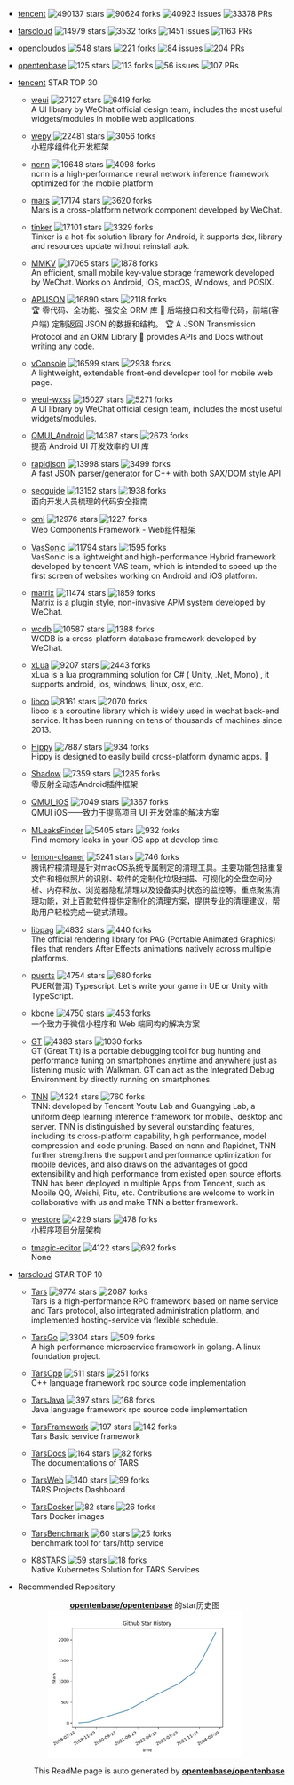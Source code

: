 
+ [tencent](https://github.com/tencent)
![490137 stars](https://img.shields.io/badge/Stars-490137-green)
![90624 forks](https://img.shields.io/badge/Forks-90624-green)
![40923 issues](https://img.shields.io/badge/Issues-40923-green)
![33378 PRs](https://img.shields.io/badge/PRs-33378-green)

+ [tarscloud](https://github.com/tarscloud)
![14979 stars](https://img.shields.io/badge/Stars-14979-green)
![3532 forks](https://img.shields.io/badge/Forks-3532-green)
![1451 issues](https://img.shields.io/badge/Issues-1451-green)
![1163 PRs](https://img.shields.io/badge/PRs-1163-green)

+ [opencloudos](https://github.com/opencloudos)
![548 stars](https://img.shields.io/badge/Stars-548-green)
![221 forks](https://img.shields.io/badge/Forks-221-green)
![84 issues](https://img.shields.io/badge/Issues-84-green)
![204 PRs](https://img.shields.io/badge/PRs-204-green)

+ [opentenbase](https://github.com/opentenbase)
![125 stars](https://img.shields.io/badge/Stars-125-green)
![113 forks](https://img.shields.io/badge/Forks-113-green)
![56 issues](https://img.shields.io/badge/Issues-56-green)
![107 PRs](https://img.shields.io/badge/PRs-107-green)



+ [tencent](https://github.com/tencent) STAR TOP 30
    
    + [weui](https://github.com/tencent/weui) 
    ![27127 stars](https://img.shields.io/badge/Stars-27127-green)
    ![6419 forks](https://img.shields.io/badge/Forks-6419-green)  
    A UI library by WeChat official design team, includes the most useful widgets/modules in mobile web applications.
    
    + [wepy](https://github.com/tencent/wepy) 
    ![22481 stars](https://img.shields.io/badge/Stars-22481-green)
    ![3056 forks](https://img.shields.io/badge/Forks-3056-green)  
    小程序组件化开发框架
    
    + [ncnn](https://github.com/tencent/ncnn) 
    ![19648 stars](https://img.shields.io/badge/Stars-19648-green)
    ![4098 forks](https://img.shields.io/badge/Forks-4098-green)  
    ncnn is a high-performance neural network inference framework optimized for the mobile platform
    
    + [mars](https://github.com/tencent/mars) 
    ![17174 stars](https://img.shields.io/badge/Stars-17174-green)
    ![3620 forks](https://img.shields.io/badge/Forks-3620-green)  
    Mars is a cross-platform network component  developed by WeChat.
    
    + [tinker](https://github.com/tencent/tinker) 
    ![17101 stars](https://img.shields.io/badge/Stars-17101-green)
    ![3329 forks](https://img.shields.io/badge/Forks-3329-green)  
    Tinker is a hot-fix solution library for Android, it supports dex, library and resources update without reinstall apk.
    
    + [MMKV](https://github.com/tencent/MMKV) 
    ![17065 stars](https://img.shields.io/badge/Stars-17065-green)
    ![1878 forks](https://img.shields.io/badge/Forks-1878-green)  
    An efficient, small mobile key-value storage framework developed by WeChat. Works on Android, iOS, macOS, Windows, and POSIX.
    
    + [APIJSON](https://github.com/tencent/APIJSON) 
    ![16890 stars](https://img.shields.io/badge/Stars-16890-green)
    ![2118 forks](https://img.shields.io/badge/Forks-2118-green)  
    🏆 零代码、全功能、强安全 ORM 库 🚀 后端接口和文档零代码，前端(客户端) 定制返回 JSON 的数据和结构。 🏆 A JSON Transmission Protocol and an ORM Library 🚀  provides APIs and Docs without writing any code.
    
    + [vConsole](https://github.com/tencent/vConsole) 
    ![16599 stars](https://img.shields.io/badge/Stars-16599-green)
    ![2938 forks](https://img.shields.io/badge/Forks-2938-green)  
    A lightweight, extendable front-end developer tool for mobile web page.
    
    + [weui-wxss](https://github.com/tencent/weui-wxss) 
    ![15027 stars](https://img.shields.io/badge/Stars-15027-green)
    ![5271 forks](https://img.shields.io/badge/Forks-5271-green)  
    A UI library by WeChat official design team, includes the most useful widgets/modules.
    
    + [QMUI_Android](https://github.com/tencent/QMUI_Android) 
    ![14387 stars](https://img.shields.io/badge/Stars-14387-green)
    ![2673 forks](https://img.shields.io/badge/Forks-2673-green)  
    提高 Android UI 开发效率的 UI 库
    
    + [rapidjson](https://github.com/tencent/rapidjson) 
    ![13998 stars](https://img.shields.io/badge/Stars-13998-green)
    ![3499 forks](https://img.shields.io/badge/Forks-3499-green)  
    A fast JSON parser/generator for C++ with both SAX/DOM style API
    
    + [secguide](https://github.com/tencent/secguide) 
    ![13152 stars](https://img.shields.io/badge/Stars-13152-green)
    ![1938 forks](https://img.shields.io/badge/Forks-1938-green)  
    面向开发人员梳理的代码安全指南
    
    + [omi](https://github.com/tencent/omi) 
    ![12976 stars](https://img.shields.io/badge/Stars-12976-green)
    ![1227 forks](https://img.shields.io/badge/Forks-1227-green)  
    Web Components Framework - Web组件框架
    
    + [VasSonic](https://github.com/tencent/VasSonic) 
    ![11794 stars](https://img.shields.io/badge/Stars-11794-green)
    ![1595 forks](https://img.shields.io/badge/Forks-1595-green)  
    VasSonic is a lightweight and high-performance Hybrid framework developed by tencent VAS team, which is intended to speed up the first screen of websites working on Android and iOS platform. 
    
    + [matrix](https://github.com/tencent/matrix) 
    ![11474 stars](https://img.shields.io/badge/Stars-11474-green)
    ![1859 forks](https://img.shields.io/badge/Forks-1859-green)  
    Matrix is a plugin style, non-invasive APM system developed by WeChat.
    
    + [wcdb](https://github.com/tencent/wcdb) 
    ![10587 stars](https://img.shields.io/badge/Stars-10587-green)
    ![1388 forks](https://img.shields.io/badge/Forks-1388-green)  
    WCDB is a cross-platform database framework developed by WeChat.
    
    + [xLua](https://github.com/tencent/xLua) 
    ![9207 stars](https://img.shields.io/badge/Stars-9207-green)
    ![2443 forks](https://img.shields.io/badge/Forks-2443-green)  
    xLua is a lua programming solution for  C# ( Unity, .Net, Mono) , it supports android, ios, windows, linux, osx, etc.
    
    + [libco](https://github.com/tencent/libco) 
    ![8161 stars](https://img.shields.io/badge/Stars-8161-green)
    ![2070 forks](https://img.shields.io/badge/Forks-2070-green)  
    libco is a coroutine library which is widely used in wechat  back-end service. It has been running on tens of thousands of machines since 2013.
    
    + [Hippy](https://github.com/tencent/Hippy) 
    ![7887 stars](https://img.shields.io/badge/Stars-7887-green)
    ![934 forks](https://img.shields.io/badge/Forks-934-green)  
    Hippy is designed to easily build cross-platform dynamic apps. 👏
    
    + [Shadow](https://github.com/tencent/Shadow) 
    ![7359 stars](https://img.shields.io/badge/Stars-7359-green)
    ![1285 forks](https://img.shields.io/badge/Forks-1285-green)  
    零反射全动态Android插件框架
    
    + [QMUI_iOS](https://github.com/tencent/QMUI_iOS) 
    ![7049 stars](https://img.shields.io/badge/Stars-7049-green)
    ![1367 forks](https://img.shields.io/badge/Forks-1367-green)  
    QMUI iOS——致力于提高项目 UI 开发效率的解决方案
    
    + [MLeaksFinder](https://github.com/tencent/MLeaksFinder) 
    ![5405 stars](https://img.shields.io/badge/Stars-5405-green)
    ![932 forks](https://img.shields.io/badge/Forks-932-green)  
    Find memory leaks in your iOS app at develop time.
    
    + [lemon-cleaner](https://github.com/tencent/lemon-cleaner) 
    ![5241 stars](https://img.shields.io/badge/Stars-5241-green)
    ![746 forks](https://img.shields.io/badge/Forks-746-green)  
    腾讯柠檬清理是针对macOS系统专属制定的清理工具。主要功能包括重复文件和相似照片的识别、软件的定制化垃圾扫描、可视化的全盘空间分析、内存释放、浏览器隐私清理以及设备实时状态的监控等。重点聚焦清理功能，对上百款软件提供定制化的清理方案，提供专业的清理建议，帮助用户轻松完成一键式清理。
    
    + [libpag](https://github.com/tencent/libpag) 
    ![4832 stars](https://img.shields.io/badge/Stars-4832-green)
    ![440 forks](https://img.shields.io/badge/Forks-440-green)  
    The official rendering library for PAG (Portable Animated Graphics) files that renders After Effects animations natively across multiple platforms.
    
    + [puerts](https://github.com/tencent/puerts) 
    ![4754 stars](https://img.shields.io/badge/Stars-4754-green)
    ![680 forks](https://img.shields.io/badge/Forks-680-green)  
    PUER(普洱) Typescript. Let's write your game in UE or Unity with TypeScript.
    
    + [kbone](https://github.com/tencent/kbone) 
    ![4750 stars](https://img.shields.io/badge/Stars-4750-green)
    ![453 forks](https://img.shields.io/badge/Forks-453-green)  
    一个致力于微信小程序和 Web 端同构的解决方案
    
    + [GT](https://github.com/tencent/GT) 
    ![4383 stars](https://img.shields.io/badge/Stars-4383-green)
    ![1030 forks](https://img.shields.io/badge/Forks-1030-green)  
    GT (Great Tit) is a portable debugging tool for bug hunting and performance tuning on smartphones anytime and anywhere just as listening music with Walkman. GT can act as the Integrated Debug Environment by directly running on smartphones.
    
    + [TNN](https://github.com/tencent/TNN) 
    ![4324 stars](https://img.shields.io/badge/Stars-4324-green)
    ![760 forks](https://img.shields.io/badge/Forks-760-green)  
    TNN: developed by Tencent Youtu Lab and Guangying Lab, a uniform deep learning inference framework for mobile、desktop and server. TNN is distinguished by several outstanding features, including its cross-platform capability, high performance, model compression and code pruning. Based on ncnn and Rapidnet, TNN further strengthens the support and performance optimization for mobile devices, and also draws on the advantages of good extensibility and high performance from existed open source efforts. TNN has been deployed in multiple Apps from Tencent, such as Mobile QQ, Weishi, Pitu, etc. Contributions are welcome to work in collaborative with us and make TNN a better framework. 
    
    + [westore](https://github.com/tencent/westore) 
    ![4229 stars](https://img.shields.io/badge/Stars-4229-green)
    ![478 forks](https://img.shields.io/badge/Forks-478-green)  
    小程序项目分层架构
    
    + [tmagic-editor](https://github.com/tencent/tmagic-editor) 
    ![4122 stars](https://img.shields.io/badge/Stars-4122-green)
    ![692 forks](https://img.shields.io/badge/Forks-692-green)  
    None
    

+ [tarscloud](https://github.com/tarscloud) STAR TOP 10
    
    + [Tars](https://github.com/tarscloud/Tars) 
    ![9774 stars](https://img.shields.io/badge/Stars-9774-green)
    ![2087 forks](https://img.shields.io/badge/Forks-2087-green)  
    Tars is a high-performance RPC framework based on name service and Tars protocol, also integrated administration platform, and implemented hosting-service via flexible schedule.
    
    + [TarsGo](https://github.com/tarscloud/TarsGo) 
    ![3304 stars](https://img.shields.io/badge/Stars-3304-green)
    ![509 forks](https://img.shields.io/badge/Forks-509-green)  
    A  high performance microservice  framework  in golang. A linux foundation project.
    
    + [TarsCpp](https://github.com/tarscloud/TarsCpp) 
    ![511 stars](https://img.shields.io/badge/Stars-511-green)
    ![251 forks](https://img.shields.io/badge/Forks-251-green)  
    C++ language framework rpc source code implementation
    
    + [TarsJava](https://github.com/tarscloud/TarsJava) 
    ![397 stars](https://img.shields.io/badge/Stars-397-green)
    ![168 forks](https://img.shields.io/badge/Forks-168-green)  
    Java language framework rpc source code implementation
    
    + [TarsFramework](https://github.com/tarscloud/TarsFramework) 
    ![197 stars](https://img.shields.io/badge/Stars-197-green)
    ![142 forks](https://img.shields.io/badge/Forks-142-green)  
    Tars Basic service framework
    
    + [TarsDocs](https://github.com/tarscloud/TarsDocs) 
    ![164 stars](https://img.shields.io/badge/Stars-164-green)
    ![82 forks](https://img.shields.io/badge/Forks-82-green)  
    The documentations of TARS
    
    + [TarsWeb](https://github.com/tarscloud/TarsWeb) 
    ![140 stars](https://img.shields.io/badge/Stars-140-green)
    ![99 forks](https://img.shields.io/badge/Forks-99-green)  
    TARS Projects Dashboard
    
    + [TarsDocker](https://github.com/tarscloud/TarsDocker) 
    ![82 stars](https://img.shields.io/badge/Stars-82-green)
    ![26 forks](https://img.shields.io/badge/Forks-26-green)  
    Tars Docker  images
    
    + [TarsBenchmark](https://github.com/tarscloud/TarsBenchmark) 
    ![60 stars](https://img.shields.io/badge/Stars-60-green)
    ![25 forks](https://img.shields.io/badge/Forks-25-green)  
    benchmark tool for tars/http service
    
    + [K8STARS](https://github.com/tarscloud/K8STARS) 
    ![59 stars](https://img.shields.io/badge/Stars-59-green)
    ![18 forks](https://img.shields.io/badge/Forks-18-green)  
    Native Kubernetes  Solution for TARS Services
    


+ Recommended Repository  
<p align="center">
      <strong>
        <a href="https://github.com/opentenbase/opentenbase" target="_blank">opentenbase/opentenbase</a>
      </strong>  的star历史图
  <br>
  <img src="https://raw.githubusercontent.com/ButterAndButterfly/GithubTools/master/data/stars_history.jpg" width="350px"></img>    
</p>

<p align="right">
      This ReadMe page is auto generated by 
      <strong>
        <a href="https://github.com/opentenbase/opentenbase" target="_blank">opentenbase/opentenbase</a><br>
      </strong>   
</p>